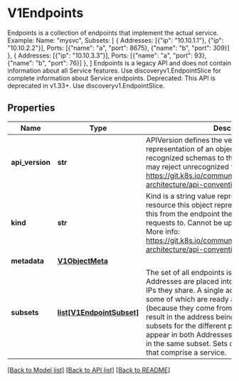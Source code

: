 # V1Endpoints

Endpoints is a collection of endpoints that implement the actual service. Example:    Name: \"mysvc\",   Subsets: [     {       Addresses: [{\"ip\": \"10.10.1.1\"}, {\"ip\": \"10.10.2.2\"}],       Ports: [{\"name\": \"a\", \"port\": 8675}, {\"name\": \"b\", \"port\": 309}]     },     {       Addresses: [{\"ip\": \"10.10.3.3\"}],       Ports: [{\"name\": \"a\", \"port\": 93}, {\"name\": \"b\", \"port\": 76}]     },  ]  Endpoints is a legacy API and does not contain information about all Service features. Use discoveryv1.EndpointSlice for complete information about Service endpoints.  Deprecated: This API is deprecated in v1.33+. Use discoveryv1.EndpointSlice.
## Properties
Name | Type | Description | Notes
------------ | ------------- | ------------- | -------------
**api_version** | **str** | APIVersion defines the versioned schema of this representation of an object. Servers should convert recognized schemas to the latest internal value, and may reject unrecognized values. More info: https://git.k8s.io/community/contributors/devel/sig-architecture/api-conventions.md#resources | [optional] 
**kind** | **str** | Kind is a string value representing the REST resource this object represents. Servers may infer this from the endpoint the kubernetes.client submits requests to. Cannot be updated. In CamelCase. More info: https://git.k8s.io/community/contributors/devel/sig-architecture/api-conventions.md#types-kinds | [optional] 
**metadata** | [**V1ObjectMeta**](V1ObjectMeta.md) |  | [optional] 
**subsets** | [**list[V1EndpointSubset]**](V1EndpointSubset.md) | The set of all endpoints is the union of all subsets. Addresses are placed into subsets according to the IPs they share. A single address with multiple ports, some of which are ready and some of which are not (because they come from different containers) will result in the address being displayed in different subsets for the different ports. No address will appear in both Addresses and NotReadyAddresses in the same subset. Sets of addresses and ports that comprise a service. | [optional] 

[[Back to Model list]](../README.md#documentation-for-models) [[Back to API list]](../README.md#documentation-for-api-endpoints) [[Back to README]](../README.md)


